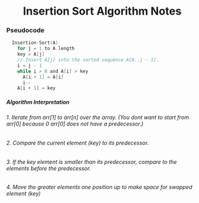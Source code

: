 # <h1 align='center'> Insertion Sort Algorithm Notes

### Pseudocode
```C
  Insertion-Sort(A)
    for j = 1 to A.length
    key = A[j]
    // Insert A[j] into the sorted sequence A[0..j - 1].
    i = j - 1
    while i > 0 and A[i] > key
      A[i + 1] = A[i]
      i--
    A[i + 1] = key

```
##### Algorithm Interpretation 
###### 1. Iterate from arr[1] to arr[n] over the array. (You dont want to start from arr[0] because 0 arr[0] does not have a predecessor.)
###### 2. Compare the current element (key) to its predecessor.
###### 3. If the key element is smaller than its predecessor, compare to the elements before the predecessor. 
###### 4. Move the greater elements one position up to make space for swapped element (key)
